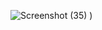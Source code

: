 ![Screenshot (35)](https://user-images.githubusercontent.com/49969478/214225605-fa636633-a764-48f1-b7e3-2ad81d80cb0d.png)
)

